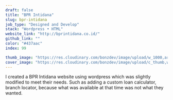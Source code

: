 ```yaml
---
draft: false
title: "BPR Intidana"
slug: bpr-intidana
job_type: "Designed and Develop"
stack: "Wordpress • HTML"
website_link: "http://bprintidana.co.id/"
github_link: ""
color: "#437aac"
index: 99

thumb_image: "https://res.cloudinary.com/bonzdev/image/upload/w_1000,ar_16:9,c_fill/v1622355628/mockup_crop/bpr_intidana_crop_ylxrsd.png"
cover_image: "https://res.cloudinary.com/bonzdev/image/upload/c_thumb,w_500,g_face/v1622355628/mockup_crop/bpr_intidana_crop_ylxrsd.png"
---
```


I created a BPR Intidana website using wordpress which was slightly modified to meet their needs. Such as adding a custom loan calculator, branch locator, because what was available at that time was not what they wanted.